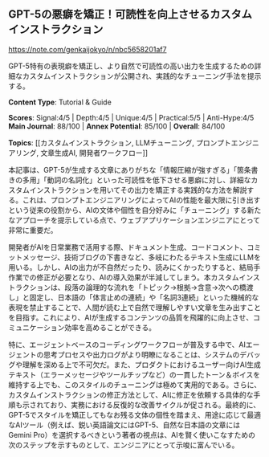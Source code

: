## GPT-5の悪癖を矯正！可読性を向上させるカスタムインストラクション

https://note.com/genkaijokyo/n/nbc5658201af7

GPT-5特有の表現癖を矯正し、より自然で可読性の高い出力を生成するための詳細なカスタムインストラクションが公開され、実践的なチューニング手法を提示する。

**Content Type**: Tutorial & Guide

**Scores**: Signal:4/5 | Depth:4/5 | Unique:4/5 | Practical:5/5 | Anti-Hype:4/5
**Main Journal**: 88/100 | **Annex Potential**: 85/100 | **Overall**: 84/100

**Topics**: [[カスタムインストラクション, LLMチューニング, プロンプトエンジニアリング, 文章生成AI, 開発者ワークフロー]]

本記事は、GPT-5が生成する文章にありがちな「情報圧縮が強すぎる」「箇条書きの多用」「動詞の名詞化」といった可読性を低下させる悪癖に対し、詳細なカスタムインストラクションを用いてその出力を矯正する実践的な方法を解説する。これは、プロンプトエンジニアリングによってAIの性能を最大限に引き出すという従来の役割から、AIの文体や個性を自分好みに「チューニング」する新たなアプローチを提示している点で、ウェブアプリケーションエンジニアにとって非常に重要だ。

開発者がAIを日常業務で活用する際、ドキュメント生成、コードコメント、コミットメッセージ、技術ブログの下書きなど、多岐にわたるテキスト生成にLLMを用いる。しかし、AIの出力が不自然だったり、読みにくかったりすると、結局手作業での修正が必要となり、AIの導入効果が半減してしまう。本カスタムインストラクションは、段落の論理的な流れを「トピック→根拠→含意→次への橋渡し」と固定し、日本語の「体言止めの連続」や「名詞3連続」といった機械的な表現を禁止することで、人間が読む上で自然で理解しやすい文章を生み出すことを目指す。これにより、AIが生成するコンテンツの品質を飛躍的に向上させ、コミュニケーション効率を高めることができる。

特に、エージェントベースのコーディングワークフローが普及する中で、AIエージェントの思考プロセスや出力ログがより明瞭になることは、システムのデバッグや理解を深める上で不可欠だ。また、プロダクトにおけるユーザー向けAI生成テキスト（エラーメッセージやツールチップなど）の一貫したトーン＆ボイスを維持する上でも、このスタイルのチューニングは極めて実用的である。さらに、カスタムインストラクションの修正方法として、AIに修正を依頼する具体的な手順も示されており、実務における反復的な改善サイクルが促される。最終的に、GPT-5でスタイルを矯正してもなお残る文体の個性を踏まえ、用途に応じて最適なAIツール（例えば、鋭い英語論文にはGPT-5、自然な日本語の文章にはGemini Pro）を選択するべきという著者の視点は、AIを賢く使いこなすための次のステップを示すものとして、エンジニアにとって示唆に富んでいる。